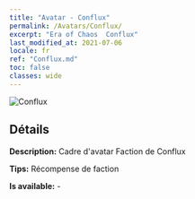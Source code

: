 ```yaml
---
title: "Avatar - Conflux"
permalink: /Avatars/Conflux/
excerpt: "Era of Chaos  Conflux"
last_modified_at: 2021-07-06
locale: fr
ref: "Conflux.md"
toc: false
classes: wide
---
```

 ![Conflux](/images/a/avatarFrame_44.png)

## Détails

 **Description:** Cadre d'avatar Faction de Conflux 

 **Tips:** Récompense de faction 

 **Is available:**  - 

